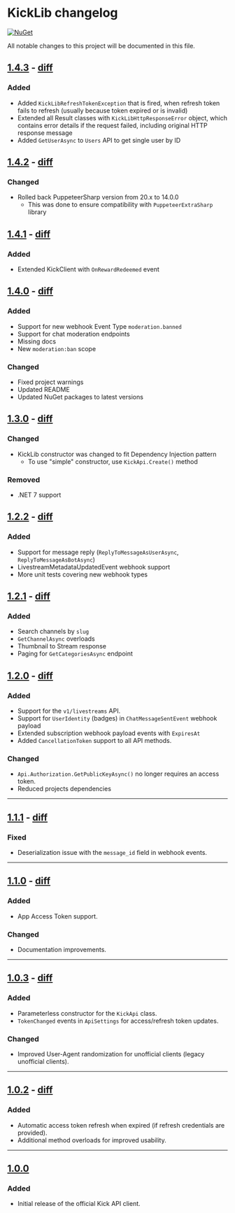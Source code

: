 # KickLib changelog

[![NuGet](https://img.shields.io/nuget/v/KickLib.svg)](https://www.nuget.org/packages/KickLib)

All notable changes to this project will be documented in this file.

## [1.4.3](https://www.nuget.org/packages/KickLib/1.4.3) - [diff](https://github.com/Bukk94/KickLib/compare/v1.4.2...v1.4.3)
### Added
- Added `KickLibRefreshTokenException` that is fired, when refresh token fails to refresh (usually because token expired or is invalid)
- Extended all Result classes with `KickLibHttpResponseError` object, which contains error details if the request failed, including original HTTP response message
- Added `GetUserAsync` to `Users` API to get single user by ID

## [1.4.2](https://www.nuget.org/packages/KickLib/1.4.2) - [diff](https://github.com/Bukk94/KickLib/compare/v1.4.1...v1.4.2)
### Changed
- Rolled back PuppeteerSharp version from 20.x to 14.0.0
  - This was done to ensure compatibility with `PuppeteerExtraSharp` library 

## [1.4.1](https://www.nuget.org/packages/KickLib/1.4.1) - [diff](https://github.com/Bukk94/KickLib/compare/v1.4.0...v1.4.1)
### Added
- Extended KickClient with `OnRewardRedeemed` event

## [1.4.0](https://www.nuget.org/packages/KickLib/1.4.0) - [diff](https://github.com/Bukk94/KickLib/compare/v1.3.0...v1.4.0)
### Added
- Support for new webhook Event Type `moderation.banned`
- Support for chat moderation endpoints
- Missing docs
- New `moderation:ban` scope
### Changed
- Fixed project warnings
- Updated README
- Updated NuGet packages to latest versions

## [1.3.0](https://www.nuget.org/packages/KickLib/1.3.0) - [diff](https://github.com/Bukk94/KickLib/compare/v1.2.2...v1.3.0)
### Changed
- KickLib constructor was changed to fit Dependency Injection pattern
  - To use "simple" constructor, use `KickApi.Create()` method
### Removed
- .NET 7 support

## [1.2.2](https://www.nuget.org/packages/KickLib/1.2.2) - [diff](https://github.com/Bukk94/KickLib/compare/v1.2.1...v1.2.2)
### Added
- Support for message reply (`ReplyToMessageAsUserAsync`, `ReplyToMessageAsBotAsync`)
- LivestreamMetadataUpdatedEvent webhook support
- More unit tests covering new webhook types

## [1.2.1](https://www.nuget.org/packages/KickLib/1.2.1) - [diff](https://github.com/Bukk94/KickLib/compare/v1.2.0...v1.2.1)
### Added
- Search channels by `slug`
- `GetChannelAsync` overloads
- Thumbnail to Stream response
- Paging for `GetCategoriesAsync` endpoint

## [1.2.0](https://www.nuget.org/packages/KickLib/1.2.0) - [diff](https://github.com/Bukk94/KickLib/compare/v1.1.1...v1.2.0)
### Added
- Support for the `v1/livestreams` API.
- Support for `UserIdentity` (badges) in `ChatMessageSentEvent` webhook payload
- Extended subscription webhook payload events with `ExpiresAt`
- Added `CancellationToken` support to all API methods.

### Changed
- `Api.Authorization.GetPublicKeyAsync()` no longer requires an access token.
- Reduced projects dependencies

---

## [1.1.1](https://www.nuget.org/packages/KickLib/1.1.1) - [diff](https://github.com/Bukk94/KickLib/compare/v1.1.0...v1.1.1)
### Fixed
- Deserialization issue with the `message_id` field in webhook events.

---

## [1.1.0](https://www.nuget.org/packages/KickLib/1.1.0) - [diff](https://github.com/Bukk94/KickLib/compare/v1.0.3...v1.1.0)
### Added
- App Access Token support.

### Changed
- Documentation improvements.

---

## [1.0.3](https://www.nuget.org/packages/KickLib/1.0.3) - [diff](https://github.com/Bukk94/KickLib/compare/v1.0.2...v1.0.3)
### Added
- Parameterless constructor for the `KickApi` class.
- `TokenChanged` events in `ApiSettings` for access/refresh token updates.

### Changed
- Improved User-Agent randomization for unofficial clients (legacy unofficial clients).

---

## [1.0.2](https://www.nuget.org/packages/KickLib/1.0.2) - [diff](https://github.com/Bukk94/KickLib/compare/v1.0.0...v1.0.2)
### Added
- Automatic access token refresh when expired (if refresh credentials are provided).
- Additional method overloads for improved usability.

---

## [1.0.0](https://www.nuget.org/packages/KickLib/1.0.0)
### Added
- Initial release of the official Kick API client.
